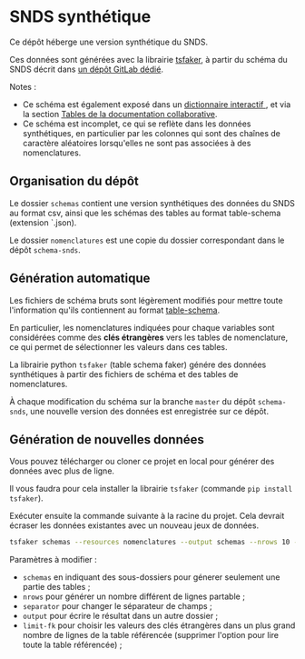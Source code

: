 # SNDS synthétique

Ce dépôt héberge une version synthétique du SNDS.
 
Ces données sont générées avec la librairie [tsfaker](https://gitlab.com/healthdatahub/tsfaker), à partir du schéma du SNDS décrit dans [un dépôt GitLab dédié](https://gitlab.com/healthdatahub/schema-snds). 

Notes : 
- Ce schéma est également exposé dans un [dictionnaire interactif ](https://drees.shinyapps.io/dico-snds/), et via la section [Tables de la documentation collaborative](https://documentation-snds.health-data-hub.fr/tables/).
- Ce schéma est incomplet, ce qui se reflète dans les données synthétiques, en particulier par les colonnes qui sont des chaînes de caractère aléatoires lorsqu'elles ne sont pas associées à des nomenclatures.

## Organisation du dépôt

Le dossier `schemas` contient une version synthétiques des données du SNDS au format csv, ainsi que les schémas des tables au format table-schema (extension `.json). 

Le dossier `nomenclatures` est une copie du dossier correspondant dans le dépôt `schema-snds`.

## Génération automatique

Les fichiers de schéma bruts sont légèrement modifiés pour mettre toute l'information qu'ils contiennent au format [table-schema](https://gitlab.com/healthdatahub/schema-snds/blob/master/documentation/Table-Schema.md). 

En particulier, les nomenclatures indiquées pour chaque variables sont considérées comme des **clés étrangères** vers les tables de nomenclature, ce qui permet de sélectionner les valeurs dans ces tables.

La librairie python `tsfaker` (table schema faker) génére des données synthétiques à partir des fichiers de schéma et des tables de nomenclatures. 

À chaque modification du schéma sur la branche `master` du dépôt `schema-snds`, une nouvelle version des données est enregistrée sur ce dépôt. 

## Génération de nouvelles données

Vous pouvez télécharger ou cloner ce projet en local pour générer des données avec plus de ligne.

Il vous faudra pour cela installer la librairie `tsfaker` (commande `pip install tsfaker`).

Exécuter ensuite la commande suivante à la racine du projet. Cela devrait écraser les données existantes avec un nouveau jeux de données.
 
```bash
tsfaker schemas --resources nomenclatures --output schemas --nrows 10 --separator ',' --overwrite  --limit-fk 10
```

Paramètres à modifier : 
- `schemas` en indiquant des sous-dossiers pour génerer seulement une partie des tables ; 
- `nrows` pour générer un nombre différent de lignes partable ;
- `separator` pour changer le séparateur de champs ; 
- `output` pour écrire le résultat dans un autre dossier ;
- `limit-fk` pour choisir les valeurs des clés étrangères dans un plus grand nombre de lignes de la table référencée (supprimer l'option pour lire toute la table référencée) ;
